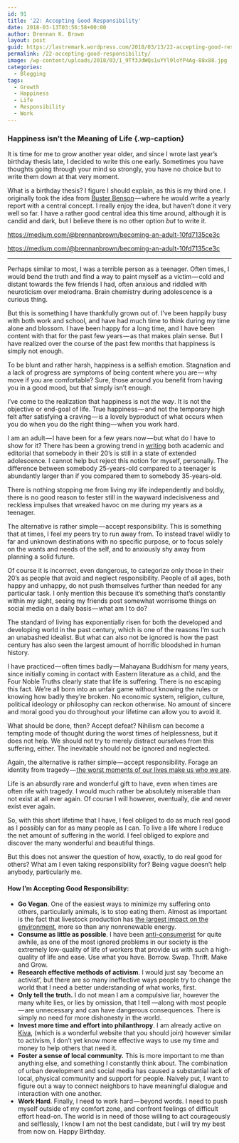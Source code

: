 ```yaml
---
id: 91
title: '22: Accepting Good Responsibility'
date: 2018-03-13T03:56:58+00:00
author: Brennan K. Brown
layout: post
guid: https://lastremark.wordpress.com/2018/03/13/22-accepting-good-responsibility/
permalink: /22-accepting-good-responsibility/
image: /wp-content/uploads/2018/03/1_9Tf3JdWQs1uYYl9loYP4Ag-88x88.jpg
categories:
  - Blogging
tags:
  - Growth
  - Happiness
  - Life
  - Responsibility
  - Work
---
```

### Happiness isn’t the Meaning of Life {.wp-caption}

It is time for me to grow another year older, and since I wrote last year’s birthday thesis late, I decided to write this one early. Sometimes you have thoughts going through your mind so strongly, you have no choice but to write them down at that very moment.

What is a birthday thesis? I figure I should explain, as this is my third one. I originally took the idea from <a href="https://medium.com/u/5142451174a3" target="_blank" rel="noopener noreferrer">Buster Benson</a> — where he would write a yearly report with a central concept. I really enjoy the idea, but haven’t done it very well so far. I have a rather good central idea this time around, although it is candid and dark, but I believe there is no other option _but_ to write it.<!--more-->

<https://medium.com/@brennanbrown/becoming-an-adult-10fd7135ce3c>

<https://medium.com/@brennanbrown/becoming-an-adult-10fd7135ce3c>

* * *

Perhaps similar to most, I was a terrible person as a teenager. Often times, I would bend the truth and find a way to paint myself as a victim — cold and distant towards the few friends I had, often anxious and riddled with neuroticism over melodrama. Brain chemistry during adolescence is a curious thing.

But this is something I have thankfully grown out of. I’ve been happily busy with both work and school, and have had much time to think during my time alone and blossom. I have been happy for a long time, and I have been content with that for the past few years — as that makes plain sense. But I have realized over the course of the past few months that happiness is simply not enough.

To be blunt and rather harsh, happiness is a selfish emotion. Stagnation and a lack of progress are symptoms of being content where you are — why move if you are comfortable? Sure, those around you benefit from having you in a good mood, but that simply isn’t enough.

I’ve come to the realization that happiness is not _the way_. It is not the objective or end-goal of life. True happiness — and not the temporary high felt after satisfying a craving — is a lovely byproduct of what occurs when you do when you do the right thing — when you work hard.

I am an adult — I have been for a few years now — but what do I have to show for it? There has been a growing trend in <a href="https://www.scientificamerican.com/article/extended-adolescence-when-25-is-the-new-181/" target="_blank" rel="noopener noreferrer">writing</a> both academic and editorial that somebody in their 20’s is still in a state of extended adolescence. I cannot help but reject this notion for myself, personally. The difference between somebody 25-years-old compared to a teenager is abundantly larger than if you compared them to somebody 35-years-old.

There is nothing stopping me from living my life independently and boldly, there is no good reason to fester still in the wayward indecisiveness and reckless impulses that wreaked havoc on me during my years as a teenager.

The alternative is rather simple — accept responsibility. This is something that at times, I feel my peers try to run away from. To instead travel wildly to far and unknown destinations with no specific purpose, or to focus solely on the wants and needs of the self, and to anxiously shy away from planning a solid future.

Of course it is incorrect, even dangerous, to categorize only those in their 20’s as people that avoid and neglect responsibility. People of all ages, both happy and unhappy, do not push themselves further than needed for any particular task. I only mention this because it’s something that’s constantly within my sight, seeing my friends post somewhat worrisome things on social media on a daily basis — what am I to do?

The standard of living has exponentially risen for both the developed and developing world in the past century, which is one of the reasons I’m such an unabashed idealist. But what can also not be ignored is how the past century has also seen the largest amount of horrific bloodshed in human history.

I have practiced — often times badly — Mahayana Buddhism for many years, since initially coming in contact with Eastern literature as a child, and the Four Noble Truths clearly state that life is suffering. There is no escaping this fact. We’re all born into an unfair game without knowing the rules or knowing how badly they’re broken. No economic system, religion, culture, political ideology or philosophy can reckon otherwise. No amount of sincere and moral good you do throughout your lifetime can allow you to avoid it.

What should be done, then? Accept defeat? Nihilism can become a tempting mode of thought during the worst times of helplessness, but it does not help. We should not try to merely distract ourselves from this suffering, either. The inevitable should not be ignored and neglected.

Again, the alternative is rather simple — accept responsibility. Forage an identity from tragedy —<a href="https://www.ted.com/talks/andrew_solomon_how_the_worst_moments_in_our_lives_make_us_who_we_are" target="_blank" rel="noopener noreferrer"> the worst moments of our lives make us who we are</a>.

Life is an absurdly rare and wonderful gift to have, even when times are often rife with tragedy. I would much rather be absolutely miserable than not exist at all ever again. Of course I will however, eventually, die and never exist ever again.

So, with this short lifetime that I have, I feel obliged to do as much real good as I possibly can for as many people as I can. To live a life where I reduce the net amount of suffering in the world. I feel obliged to explore and discover the many wonderful and beautiful things.

But this does not answer the question of how, exactly, to do real good for others? What am I even taking responsibility for? Being vague doesn’t help anybody, particularly me.

#### How I’m Accepting Good Responsibility:

  * **Go Vegan**. One of the easiest ways to minimize my suffering onto others, particularly animals, is to stop eating them. Almost as important is the fact that livestock production has <a href="http://science.time.com/2013/12/16/the-triple-whopper-environmental-impact-of-global-meat-production/" target="_blank" rel="noopener noreferrer">the largest impact on the environment</a>, more so than any nonrenewable energy.
  * **Consume as little as possible**. I have been <a href="https://medium.com/@brennanbrown/actually-matters-7561d31c18d" target="_blank" rel="noopener noreferrer">anti-consumerist</a> for quite awhile, as one of the most ignored problems in our society is the extremely low-quality of life of workers that provide us with such a high-quality of life and ease. Use what you have. Borrow. Swap. Thrift. Make and Grow.
  * **Research effective methods of activism**. I would just say ‘become an activist’, but there are so many ineffective ways people try to change the world that I need a better understanding of what works, first.
  * **Only tell the truth.** I do not mean I am a compulsive liar, however the many white lies, or lies by omission, that I tell —along with most people — are unnecessary and can have dangerous consequences. There is simply no need for more dishonesty in the world.
  * **Invest more time and effort into philanthropy**. I am already active on <a href="https://www.kiva.org/lender/brennanbrown" target="_blank" rel="noopener noreferrer">Kiva</a>, (which is a wonderful website that you should join) however similar to activism, I don’t yet know more effective ways to use my time and money to help others that need it.
  * **Foster a sense of local community.** This is more important to me than anything else, and something I constantly think about. The combination of urban development and social media has caused a substantial lack of local, physical community and support for people. Naively put, I want to figure out a way to connect neighbors to have meaningful dialogue and interaction with one another.
  * **Work Hard**. Finally, I need to work hard — beyond words. I need to push myself outside of my comfort zone, and confront feelings of difficult effort head-on. The world is in need of those willing to act courageously and selflessly, I know I am not the best candidate, but I will try my best from now on. Happy Birthday.